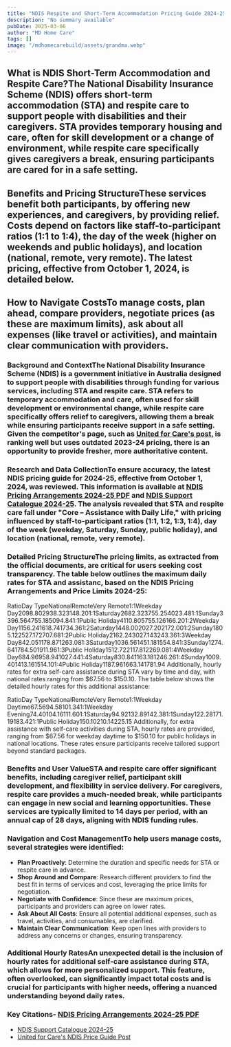 ```yaml
---
title: "NDIS Respite and Short-Term Accommodation Pricing Guide 2024-25"
description: "No summary available"
pubDate: 2025-03-06
author: "MD Home Care"
tags: []
image: "/mdhomecarebuild/assets/grandma.webp"
---
```


## What is NDIS Short-Term Accommodation and Respite Care?The National Disability Insurance Scheme (NDIS) offers short-term accommodation (STA) and respite care to support people with disabilities and their caregivers. STA provides temporary housing and care, often for skill development or a change of environment, while respite care specifically gives caregivers a break, ensuring participants are cared for in a safe setting.

## Benefits and Pricing StructureThese services benefit both participants, by offering new experiences, and caregivers, by providing relief. Costs depend on factors like staff-to-participant ratios (1:1 to 1:4), the day of the week (higher on weekends and public holidays), and location (national, remote, very remote). The latest pricing, effective from October 1, 2024, is detailed below.

## How to Navigate CostsTo manage costs, plan ahead, compare providers, negotiate prices (as these are maximum limits), ask about all expenses (like travel or activities), and maintain clear communication with providers.

### Background and ContextThe National Disability Insurance Scheme (NDIS) is a government initiative in Australia designed to support people with disabilities through funding for various services, including STA and respite care. STA refers to temporary accommodation and care, often used for skill development or environmental change, while respite care specifically offers relief to caregivers, allowing them a break while ensuring participants receive support in a safe setting. Given the competitor's page, such as [United for Care's post](https://www.unitedforcare.com.au/post/ndis-price-guide-short-term-accommodation-assistance-respite), is ranking well but uses outdated 2023-24 pricing, there is an opportunity to provide fresher, more authoritative content.

### Research and Data CollectionTo ensure accuracy, the latest NDIS pricing guide for 2024-25, effective from October 1, 2024, was reviewed. This information is available at [NDIS Pricing Arrangements 2024-25 PDF](https://www.ndis.gov.au/media/7150/download?attachment) and [NDIS Support Catalogue 2024-25](https://www.ndis.gov.au/media/7146/download?attachment). The analysis revealed that STA and respite care fall under "Core – Assistance with Daily Life," with pricing influenced by staff-to-participant ratios (1:1, 1:2, 1:3, 1:4), day of the week (weekday, Saturday, Sunday, public holiday), and location (national, remote, very remote).

### Detailed Pricing StructureThe pricing limits, as extracted from the official documents, are critical for users seeking cost transparency. The table below outlines the maximum daily rates for STA and assistanc, based on the NDIS Pricing Arrangements and Price Limits 2024-25:

RatioDay TypeNationalRemoteVery Remote1:1Weekday Day2098.802938.323148.201:1Saturday2682.323755.254023.481:1Sunday3396.564755.185094.841:1Public Holiday4110.805755.126166.201:2Weekday Day1156.241618.741734.361:2Saturday1448.002027.202172.001:2Sunday1805.122527.172707.681:2Public Holiday2162.243027.143243.361:3Weekday Day842.051178.871263.081:3Saturday1036.561451.181554.841:3Sunday1274.641784.501911.961:3Public Holiday1512.722117.812269.081:4Weekday Day684.96958.941027.441:4Saturday830.841163.181246.261:4Sunday1009.401413.161514.101:4Public Holiday1187.961663.141781.94
Additionally, hourly rates for extra self-care assistance during STA vary by time and day, with national rates ranging from $67.56 to $150.10. The table below shows the detailed hourly rates for this additional assistance:

RatioDay TypeNationalRemoteVery Remote1:1Weekday Daytime67.5694.58101.341:1Weekday Evening74.40104.16111.601:1Saturday94.92132.89142.381:1Sunday122.28171.19183.421:1Public Holiday150.10210.14225.15
Additionally, for extra assistance with self-care activities during STA, hourly rates are provided, ranging from $67.56 for weekday daytime to $150.10 for public holidays in national locations. These rates ensure participants receive tailored support beyond standard packages.

### Benefits and User ValueSTA and respite care offer significant benefits, including caregiver relief, participant skill development, and flexibility in service delivery. For caregivers, respite care provides a much-needed break, while participants can engage in new social and learning opportunities. These services are typically limited to 14 days per period, with an annual cap of 28 days, aligning with NDIS funding rules.

### Navigation and Cost ManagementTo help users manage costs, several strategies were identified:

- **Plan Proactively**: Determine the duration and specific needs for STA or respite care in advance.
- **Shop Around and Compare**: Research different providers to find the best fit in terms of services and cost, leveraging the price limits for negotiation.
- **Negotiate with Confidence**: Since these are maximum prices, participants and providers can agree on lower rates.
- **Ask About All Costs**: Ensure all potential additional expenses, such as travel, activities, and consumables, are clarified.
- **Maintain Clear Communication**: Keep open lines with providers to address any concerns or changes, ensuring transparency.

### Additional Hourly RatesAn unexpected detail is the inclusion of hourly rates for additional self-care assistance during STA, which allows for more personalized support. This feature, often overlooked, can significantly impact total costs and is crucial for participants with higher needs, offering a nuanced understanding beyond daily rates.

### Key Citations- [NDIS Pricing Arrangements 2024-25 PDF](https://www.ndis.gov.au/media/7150/download?attachment)
- [NDIS Support Catalogue 2024-25](https://www.ndis.gov.au/media/7146/download?attachment)
- [United for Care's NDIS Price Guide Post](https://www.unitedforcare.com.au/post/ndis-price-guide-short-term-accommodation-assistance-respite)

‍
